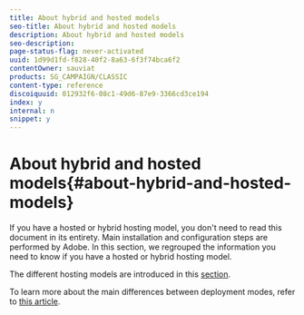 ```yaml
---
title: About hybrid and hosted models
seo-title: About hybrid and hosted models
description: About hybrid and hosted models
seo-description: 
page-status-flag: never-activated
uuid: 1d99d1fd-f828-40f2-8a63-6f3f74bca6f2
contentOwner: sauviat
products: SG_CAMPAIGN/CLASSIC
content-type: reference
discoiquuid: 012932f6-08c1-49d6-87e9-3366cd3ce194
index: y
internal: n
snippet: y
---
```


# About hybrid and hosted models{#about-hybrid-and-hosted-models}

If you have a hosted or hybrid hosting model, you don't need to read this document in its entirety. Main installation and configuration steps are performed by Adobe. In this section, we regrouped the information you need to know if you have a hosted or hybrid hosting model.

The different hosting models are introduced in this [section](../../installation/using/hosting-models.md).

To learn more about the main differences between deployment modes, refer to [this article](https://helpx.adobe.com/campaign/kb/acc-on-prem-vs-hosted.html).
